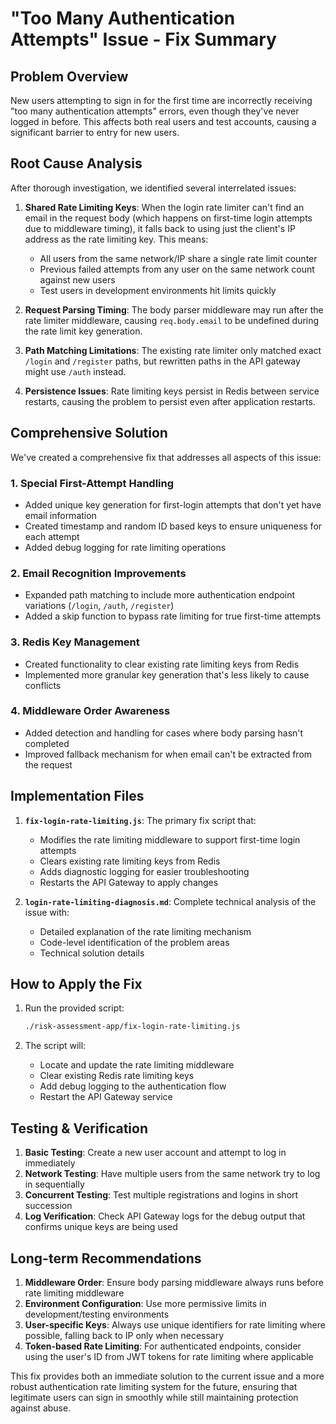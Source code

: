 # "Too Many Authentication Attempts" Issue - Fix Summary

## Problem Overview
New users attempting to sign in for the first time are incorrectly receiving "too many authentication attempts" errors, even though they've never logged in before. This affects both real users and test accounts, causing a significant barrier to entry for new users.

## Root Cause Analysis

After thorough investigation, we identified several interrelated issues:

1. **Shared Rate Limiting Keys**: When the login rate limiter can't find an email in the request body (which happens on first-time login attempts due to middleware timing), it falls back to using just the client's IP address as the rate limiting key. This means:
   - All users from the same network/IP share a single rate limit counter
   - Previous failed attempts from any user on the same network count against new users
   - Test users in development environments hit limits quickly

2. **Request Parsing Timing**: The body parser middleware may run after the rate limiter middleware, causing `req.body.email` to be undefined during the rate limit key generation.

3. **Path Matching Limitations**: The existing rate limiter only matched exact `/login` and `/register` paths, but rewritten paths in the API gateway might use `/auth` instead.

4. **Persistence Issues**: Rate limiting keys persist in Redis between service restarts, causing the problem to persist even after application restarts.

## Comprehensive Solution

We've created a comprehensive fix that addresses all aspects of this issue:

### 1. Special First-Attempt Handling
- Added unique key generation for first-login attempts that don't yet have email information
- Created timestamp and random ID based keys to ensure uniqueness for each attempt
- Added debug logging for rate limiting operations

### 2. Email Recognition Improvements  
- Expanded path matching to include more authentication endpoint variations (`/login`, `/auth`, `/register`)
- Added a skip function to bypass rate limiting for true first-time attempts

### 3. Redis Key Management
- Created functionality to clear existing rate limiting keys from Redis
- Implemented more granular key generation that's less likely to cause conflicts

### 4. Middleware Order Awareness
- Added detection and handling for cases where body parsing hasn't completed
- Improved fallback mechanism for when email can't be extracted from the request

## Implementation Files

1. **`fix-login-rate-limiting.js`**: The primary fix script that:
   - Modifies the rate limiting middleware to support first-time login attempts
   - Clears existing rate limiting keys from Redis
   - Adds diagnostic logging for easier troubleshooting
   - Restarts the API Gateway to apply changes

2. **`login-rate-limiting-diagnosis.md`**: Complete technical analysis of the issue with:
   - Detailed explanation of the rate limiting mechanism
   - Code-level identification of the problem areas
   - Technical solution details

## How to Apply the Fix

1. Run the provided script:
   ```bash
   ./risk-assessment-app/fix-login-rate-limiting.js
   ```

2. The script will:
   - Locate and update the rate limiting middleware
   - Clear existing Redis rate limiting keys
   - Add debug logging to the authentication flow
   - Restart the API Gateway service

## Testing & Verification

1. **Basic Testing**: Create a new user account and attempt to log in immediately
2. **Network Testing**: Have multiple users from the same network try to log in sequentially
3. **Concurrent Testing**: Test multiple registrations and logins in short succession
4. **Log Verification**: Check API Gateway logs for the debug output that confirms unique keys are being used

## Long-term Recommendations

1. **Middleware Order**: Ensure body parsing middleware always runs before rate limiting middleware
2. **Environment Configuration**: Use more permissive limits in development/testing environments
3. **User-specific Keys**: Always use unique identifiers for rate limiting where possible, falling back to IP only when necessary
4. **Token-based Rate Limiting**: For authenticated endpoints, consider using the user's ID from JWT tokens for rate limiting where applicable

This fix provides both an immediate solution to the current issue and a more robust authentication rate limiting system for the future, ensuring that legitimate users can sign in smoothly while still maintaining protection against abuse.
